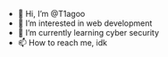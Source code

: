 - 👋 Hi, I’m @T1agoo
- 👀 I’m interested in web development
- 🌱 I’m currently learning cyber security
- 📫 How to reach me, idk



<!---
T1agoo/T1agoo is a ✨ special ✨ repository because its `README.md` (this file) appears on your GitHub profile.
You can click the Preview link to take a look at your changes.
--->
